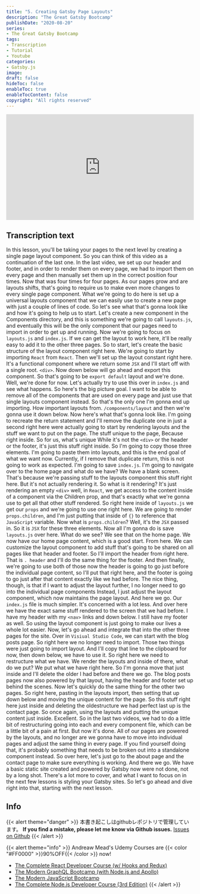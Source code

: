 ```yaml
---
title: "5. Creating Gatsby Page Layouts"
description: "The Great Gatsby Bootcamp"
publishDate: "2020-08-20"
series:
- The Great Gatsby Bootcamp
tags: 
- Transcription
- Tutorial
- Youtube
categories: 
- Gatsby.js
image:
draft: false
hideToc: false
enableToc: true
enableTocContent: false
copyright: "All rights reserved"
---
```


<div style="position: relative; padding-bottom: 56.25%;">
  <iframe 
    style="position: absolute; top: 0; left: 0; width: 100%; height: 100%;"
    src="https://www.youtube.com/embed/8t0vNu2fCCM?start=2894"
    frameborder="0"
    allow="accelerometer; autoplay; encrypted-media; gyroscope; picture-in-picture" allowfullscreen
  >
  </iframe>
</div>

## Transcription text

In this lesson, you'll be taking your pages to the next level by creating a single page layout component.
So you can think of this video as a continuation of the last one.
In the last video, we set up our header and footer, and in order to render them on every page, we had to import them on every page and then manually set them up in the correct position four times.
Now that was four times for four pages.
As our pages grow and are layouts shifts, that's going to require us to make even more changes to every single page component.
What we're going to do here is set up a universal layouts component that we can easily use to create a new page with just a couple of lines of code.
So let's see what that's gonna look like and how it's going to help us to start.
Let's create a new component in the Components directory, and this is something we're going to call `layouts.js`, and eventually this will be the only component that our pages need to import in order to get up and running.
Now we're going to focus on `layouts.js` and `index.js`.
If we can get the layout to work here, it'll be really easy to add it to the other three pages.
So to start, let's create the basic structure of the layout component right here.
We're going to start by importing `React` from `React`.
Then we'll set up the layout constant right here.
It's a functional component where we return some `JSX` and I'll start off with a single root.
`<div>`.
Now down below will go ahead and export this component.
So that's going to be  `export default` layout and we're done.
Well, we're done for now.
Let's actually try to use this over in `index.js` and see what happens.
So here's the big picture goal.
I want to be able to remove all of the components that are used on every page and just use that single layouts component instead.
So that's the only one I'm gonna end up importing.
How important layouts from.
`/components/layout` and then we're gonna use it down below.
Now here's what that's gonna look like.
I'm going to recreate the return statement and I'll remove the duplicate one in just a second right here were actually going to start by rendering layouts and the stuff we want to put on the page.
The stuff unique to the page, Because right inside.
So for us, what's unique While it's not the `<div>` or the header or the footer, it's just this stuff right inside.
So I'm going to copy those three elements.
I'm going to paste them into layouts, and this is the end goal of what we want now.
Currently, if I remove that duplicate return, this is not going to work as expected.
I'm going to save `index.js`.
I'm going to navigate over to the home page and what do we have? We have a blank screen.
That's because we're passing stuff to the layouts component this stuff right here.
But it's not actually rendering it.
So what is it rendering? It's just rendering an empty `<div>` well, in `React`, we get access to the content inside of a component via the Children prop, and that's exactly what we're gonna use to get all that other stuff rendered.
So right here inside of `layouts.js` we get our `props` and we're going to use one right here.
We are going to render `props.children`, and I'm just putting that inside of `{}` to reference that `JavaScript` variable.
Now what is `props.children`? Well, it's the `JSX` passed in.
So it is `JSX` for these three elements.
Now all I'm gonna do is save `layouts.js` over here.
What do we see? We see that on the home page.
We now have our home page content, which is a good start.
From here.
We can customize the layout component to add stuff that's going to be shared on all pages like that header and footer.
So I'll import the header from right here.
That is `.
header` and I'll do the same thing for the footer.
And then finally, we're going to use both of those now the header is going to go just before the individual page content, so I'll put that right here, and the footer is going to go just after that content exactly like we had before.
The nice thing, though, is that if I want to adjust the layout further, I no longer need to go into the individual page components Instead, I just adjust the layout component, which now maintains the page layout.
And here we go.
Our `index.js` file is much simpler.
It's concerned with a lot less.
And over here we have the exact same stuff rendered to the screen that we had before.
I have my header with my `<nav>` links and down below.
I still have my footer as well.
So using the layout component is just going to make our lives a whole lot easier.
Now, let's go ahead and integrate that into the other three pages for the site.
Over in `Visiual Studio Code`, we can start with the blog posts page.
So right here we no longer need to import.
Those two things were just going to import layout.
And I'll copy that line to the clipboard for now, then down below, we have to use it.
So right here we need to restructure what we have.
We render the layouts and inside of there, what do we put? We put what we have right here.
So I'm gonna move that just inside and I'll delete the older I had before and there we go.
The blog posts pages now also powered by that layout, having the header and footer set up behind the scenes.
Now let's quickly do the same thing for the other two pages.
So right here, pasting in the layouts import, then setting that up down below and moving the unique content for the page.
So this stuff right here just inside and deleting the oldestructure we had perfect last up is the contact page.
So once again, using the layouts and putting the unique content just inside.
Excellent.
So in the last two videos, we had to do a little bit of restructuring going into each and every component file, which can be a little bit of a pain at first.
But now it's done.
All of our pages are powered by the layouts, and no longer are we gonna have to move into individual pages and adjust the same thing in every page.
If you find yourself doing that, it's probably something that needs to be broken out into a standalone component instead.
So over here, let's just go to the about page and the contact page to make sure everything is working.
And there we go.
We have a basic static site created and powered by Gatsby now were not done, not by a long shot.
There's a lot more to cover, and what I want to focus on in the next few lessons is styling your Gatsby sites.
So let's go ahead and dive right into that, starting with the next lesson.

## Info

{{< alert theme="danger" >}} 
本書き起こしはgithubレポジトリで管理しています。
**If you find a mistake, please let me know via Github issues.** 
[Issues on Github](https://github.com/newt0/gatsbybootcamp-transcription/issues)
{{< /alert >}}

{{< alert theme="info" >}}
Andreaw Mead's Udemy Courses are  {{< color "#FF0000" >}}90%OFF{{< /color >}} now!
- <a href="https://px.a8.net/svt/ejp?a8mat=3BK8OP+16V93U+3L4M+BW8O2&a8ejpredirect=https%3A%2F%2Fwww.udemy.com%2Fcourse%2Freact-2nd-edition%2F" target="_blank" rel="nofollow">The Complete React Developer Course (w/ Hooks and Redux)</a>
- <a href="https://px.a8.net/svt/ejp?a8mat=3BK8OP+16V93U+3L4M+BW8O2&a8ejpredirect=https%3A%2F%2Fwww.udemy.com%2Fcourse%2Fgraphql-bootcamp%2F" target="_blank" rel="nofollow">The Modern GraphQL Bootcamp (with Node.js and Apollo)</a>
- <a href="https://px.a8.net/svt/ejp?a8mat=3BK8OP+16V93U+3L4M+BW8O2&a8ejpredirect=https%3A%2F%2Fwww.udemy.com%2Fcourse%2Fmodern-javascript%2F" target="_blank" rel="nofollow">The Modern JavaScript Bootcamp</a>
- <a href="https://px.a8.net/svt/ejp?a8mat=3BK8OP+16V93U+3L4M+BW8O2&a8ejpredirect=https%3A%2F%2Fwww.udemy.com%2Fcourse%2Fthe-complete-nodejs-developer-course-2%2F" target="_blank" rel="nofollow">The Complete Node.js Developer Course (3rd Edition)</a>
{{< /alert >}}

